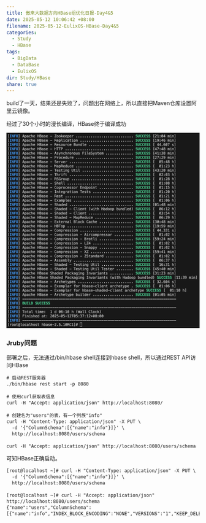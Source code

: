 ```yaml
---
title: 傲来大数据方向HBase组优化日报-Day4&5
date: 2025-05-12 10:06:42 +08:00
filename: 2025-05-12-EulixOS-HBase-Day4&5
categories:
  - Study
  - HBase
tags:
  - BigData
  - DataBase
  - EulixOS
dir: Study/HBase
share: true
---
```

build了一天，结果还是失败了，问题出在网络上，所以直接把Maven仓库设置阿里云镜像。

经过了30个小时的漫长编译，HBase终于编译成功

![74b0ad75fb48069679b4859e002af66e.png](../../../assets/images/74b0ad75fb48069679b4859e002af66e.png)

### Jruby问题

部署之后，无法通过/bin/hbase shell连接到hbase shell，所以通过REST API访问HBase

```shell
# 启动REST服务器
./bin/hbase rest start -p 8080

# 使用curl获取表信息
curl -H "Accept: application/json" http://localhost:8080/

# 创建名为"users"的表，有一个列族"info"
curl -H "Content-Type: application/json" -X PUT \
  -d '{"ColumnSchema":[{"name":"info"}]}' \
  http://localhost:8080/users/schema

curl -H "Accept: application/json" http://localhost:8080/users/schema
```

可知HBase正确启动。

```shell
[root@localhost ~]# curl -H "Content-Type: application/json" -X PUT \
  -d '{"ColumnSchema":[{"name":"info"}]}' \
  http://localhost:8080/users/schema

[root@localhost ~]# curl -H "Accept: application/json" http://localhost:8080/users/schema
{"name":"users","ColumnSchema":[{"name":"info","INDEX_BLOCK_ENCODING":"NONE","VERSIONS":"1","KEEP_DELETED_CELLS":"FALSE","DATA_BLOCK_ENCODING":"NONE","TTL":"2147483647","MIN_VERSIONS":"0","REPLICATION_SCOPE":"0","BLOOMFILTER":"ROW","IN_MEMORY":"false","COMPRESSION":"NONE","BLOCKCACHE":"true","BLOCKSIZE":"65536"}],"IS_META":"false"}
```